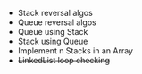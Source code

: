 - Stack reversal algos
- Queue reversal algos
- Queue using Stack
- Stack using Queue
- Implement n Stacks in an Array
- ~~LinkedList loop checking~~ 